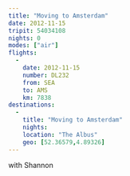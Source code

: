 ```yaml
---
title: "Moving to Amsterdam"
date: 2012-11-15
tripit: 54034108
nights: 0
modes: ["air"]
flights:
  -
    date: 2012-11-15
    number: DL232
    from: SEA
    to: AMS
    km: 7838
destinations:
  -
    title: "Moving to Amsterdam"
    nights:
    location: "The Albus"
    geo: [52.36579,4.89326]
---
```


with Shannon
